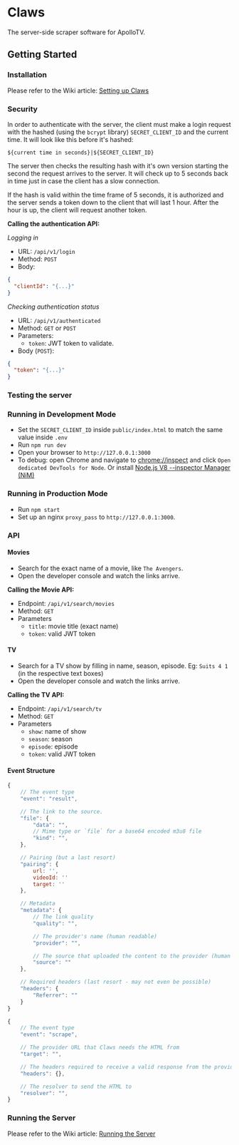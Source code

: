 # Claws
The server-side scraper software for ApolloTV.

## Getting Started

### Installation
Please refer to the Wiki article: [Setting up Claws](https://github.com/ApolloTVofficial/Claws/wiki/Setting-up-Claws)

### Security
In order to authenticate with the server, the client must make a login
request with the hashed (using the `bcrypt` library) `SECRET_CLIENT_ID` and the
current time. It will look like this before it's hashed:

`${current time in seconds}|${SECRET_CLIENT_ID}`

The server then checks the resulting hash with it's own version starting the
second the request arrives to the server. It will check up to 5 seconds back in
time just in case the client has a slow connection.

If the hash is valid within the time frame of 5 seconds, it is authorized and
the server sends a token down to the client that will last 1 hour. After the
hour is up, the client will request another token.

**Calling the authentication API:**

*Logging in*

- URL: `/api/v1/login`
- Method: `POST`
- Body:
```json
{
  "clientId": "{...}"
}
```

*Checking authentication status*
- URL: `/api/v1/authenticated`
- Method: `GET` or `POST`
- Parameters:
    - `token`: JWT token to validate.
- Body (`POST`):
```json
{
  "token": "{...}"
}
```

### Testing the server

### Running in Development Mode
- Set the `SECRET_CLIENT_ID` inside `public/index.html` to match the same value inside `.env`
- Run `npm run dev`
- Open your browser to `http://127.0.0.1:3000`
- To debug: open Chrome and navigate to [chrome://inspect](chrome://inspect) and click `Open dedicated DevTools for Node`. Or install [Node.js V8 --inspector Manager (NiM)](https://chrome.google.com/webstore/detail/nodejs-v8-inspector-manag/gnhhdgbaldcilmgcpfddgdbkhjohddkj)

### Running in Production Mode
- Run `npm start`
- Set up an nginx `proxy_pass` to `http://127.0.0.1:3000`.


### API

#### Movies
- Search for the exact name of a movie, like `The Avengers`.
- Open the developer console and watch the links arrive.

**Calling the Movie API:**
- Endpoint: `/api/v1/search/movies`
- Method: `GET`
- Parameters
    - `title`: movie title (exact name) <br>
    - `token`: valid JWT token


#### TV
- Search for a TV show by filling in name, season, episode. Eg: `Suits 4 1` (in the respective text boxes)
- Open the developer console and watch the links arrive.

**Calling the TV API:**
- Endpoint: `/api/v1/search/tv`
- Method: `GET`
- Parameters
    - `show`: name of show
    - `season`: season
    - `episode`: episode
    - `token`: valid JWT token


#### Event Structure
```javascript
{
    // The event type
    "event": "result",

    // The link to the source.
    "file": {
        "data": "",
        // Mime type or `file` for a base64 encoded m3u8 file
        "kind": "",
    },

    // Pairing (but a last resort)
    "pairing": {
        url: '',
        videoId: ''
        target: ''
    },

    // Metadata
    "metadata": {
        // The link quality
        "quality": "",

        // The provider's name (human readable)
        "provider": "",

        // The source that uploaded the content to the provider (human readable)
        "source": ""
    },

    // Required headers (last resort - may not even be possible)
    "headers": {
        "Referrer": ""
    }
}
```

```javascript
{
    // The event type
    "event": "scrape",

    // The provider URL that Claws needs the HTML from
    "target": "",

    // The headers required to receive a valid response from the provider
    "headers": {},

    // The resolver to send the HTML to
    "resolver": "",
}
```

### Running the Server
Please refer to the Wiki article: [Running the Server](https://github.com/ApolloTVofficial/Claws/wiki/Running-the-Server)
